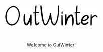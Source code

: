 <div align=center><img src="https://github.com/outwinter/.github/blob/master/profile/OutWinter.png"/></ div>

<br />
<br />
<br />

Welcome to OutWinter!
